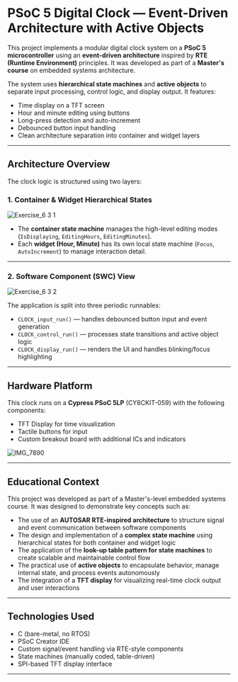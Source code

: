 # PSoC 5 Digital Clock — Event-Driven Architecture with Active Objects

This project implements a modular digital clock system on a **PSoC 5 microcontroller** using an **event-driven architecture** inspired by **RTE (Runtime Environment)** principles. It was developed as part of a **Master's course** on embedded systems architecture.

The system uses **hierarchical state machines** and **active objects** to separate input processing, control logic, and display output. It features:

- Time display on a TFT screen  
- Hour and minute editing using buttons  
- Long-press detection and auto-increment  
- Debounced button input handling  
- Clean architecture separation into container and widget layers

---

## Architecture Overview

The clock logic is structured using two layers:

### 1. Container & Widget Hierarchical States

![Exercise_6 3 1](https://github.com/user-attachments/assets/6b65b2a9-a25f-40f5-8eff-b4644814bc82)


- The **container state machine** manages the high-level editing modes (`IsDisplaying`, `EditingHours`, `EditingMinutes`).
- Each **widget (Hour, Minute)** has its own local state machine (`Focus`, `AutoIncrement`) to manage interaction detail.

---

###  2. Software Component (SWC) View

![Exercise_6 3 2](https://github.com/user-attachments/assets/8c4c9aa3-6a83-413b-a393-66b3fd4788f8)


The application is split into three periodic runnables:
- `CLOCK_input_run()` — handles debounced button input and event generation  
- `CLOCK_control_run()` — processes state transitions and active object logic  
- `CLOCK_display_run()` — renders the UI and handles blinking/focus highlighting

---

## Hardware Platform

This clock runs on a **Cypress PSoC 5LP** (CY8CKIT-059) with the following components:

- TFT Display for time visualization  
- Tactile buttons for input  
- Custom breakout board with additional ICs and indicators

![IMG_7890](https://github.com/user-attachments/assets/ad429c80-460f-4c90-8636-633d43339485)


---

## Educational Context

This project was developed as part of a Master's-level embedded systems course. It was designed to demonstrate key concepts such as:

- The use of an **AUTOSAR RTE-inspired architecture** to structure signal and event communication between software components  
- The design and implementation of a **complex state machine** using hierarchical states for both container and widget logic  
- The application of the **look-up table pattern for state machines** to create scalable and maintainable control flow  
- The practical use of **active objects** to encapsulate behavior, manage internal state, and process events autonomously  
- The integration of a **TFT display** for visualizing real-time clock output and user interactions


---

##  Technologies Used

- C (bare-metal, no RTOS)
- PSoC Creator IDE
- Custom signal/event handling via RTE-style components
- State machines (manually coded, table-driven)
- SPI-based TFT display interface

---

